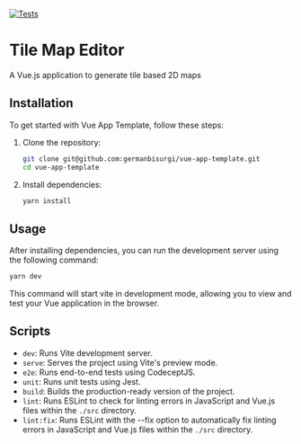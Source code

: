 [![Tests](https://github.com/germanbisurgi/tile-map-editor/actions/workflows/main.yml/badge.svg)](https://github.com/germanbisurgi/tile-map-editor/actions/workflows/main.yml)

# Tile Map Editor

A Vue.js application to generate tile based 2D maps

## Installation

To get started with Vue App Template, follow these steps:

1. Clone the repository:
   ```bash
   git clone git@github.com:germanbisurgi/vue-app-template.git
   cd vue-app-template
   ```

2. Install dependencies:
   ```bash
   yarn install
   ```

## Usage

After installing dependencies, you can run the development server using the following command:

```bash
yarn dev
```

This command will start vite in development mode, allowing you to view and test your Vue application in the browser.

## Scripts

- `dev`: Runs Vite development server.
- `serve`: Serves the project using Vite's preview mode.
- `e2e`: Runs end-to-end tests using CodeceptJS.
- `unit`: Runs unit tests using Jest.
- `build`: Builds the production-ready version of the project.
- `lint`: Runs ESLint to check for linting errors in JavaScript and Vue.js files within the `./src` directory.
- `lint:fix`: Runs ESLint with the --fix option to automatically fix linting errors in JavaScript and Vue.js files within the `./src` directory.
